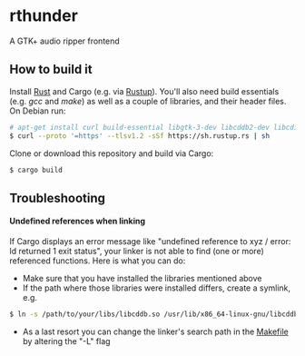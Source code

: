 # rthunder
A GTK+ audio ripper frontend

## How to build it
Install [Rust](https://www.rust-lang.org/) and Cargo (e.g. via [Rustup](https://www.rust-lang.org/tools/install)).
You'll also need build essentials (e.g. *gcc* and *make*) as well as a couple of libraries, and their header files. On
Debian run:
```bash
# apt-get install curl build-essential libgtk-3-dev libcddb2-dev libcdio-paranoia-dev libiso9660-dev libudf-dev
$ curl --proto '=https' --tlsv1.2 -sSf https://sh.rustup.rs | sh
```

Clone or download this repository and build via Cargo:
```bash
$ cargo build
```

## Troubleshooting

#### Undefined references when linking
If Cargo displays an error message like "undefined reference to xyz / error: ld returned 1 exit status", your linker
is not able to find (one or more) referenced functions. Here is what you can do:
* Make sure that you have installed the libraries mentioned above
* If the path where those libraries were installed differs, create a symlink, e.g.
```bash
$ ln -s /path/to/your/libs/libcddb.so /usr/lib/x86_64-linux-gnu/libcddb.so
```
* As a last resort you can change the linker's search path in the [Makefile](native/Makefile) by altering the "-L" flag
